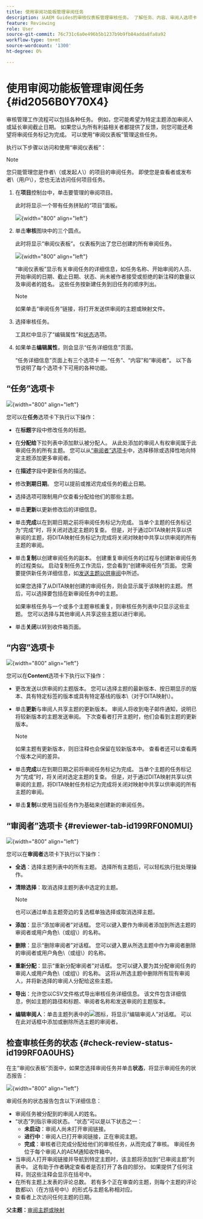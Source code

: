```yaml
---
title: 使用审阅功能板管理审阅任务
description: 从AEM Guides的审核仪表板管理审核任务。 了解任务、内容、审阅人选项卡下的执行操作，并检查审阅任务的状态。
feature: Reviewing
role: User
source-git-commit: 76c731c6a0e496b5b1237b9b9fb84adda8fa8a92
workflow-type: tm+mt
source-wordcount: '1300'
ht-degree: 0%

---
```


# 使用审阅功能板管理审阅任务 {#id2056B0Y70X4}

审核管理工作流程可以包括各种任务。 例如，您可能希望为特定主题添加审阅人或延长审阅截止日期。 如果您认为所有利益相关者都提供了反馈，则您可能还希望将审阅任务标记为完成。 可以使用“审阅仪表板”管理这些任务。

执行以下步骤以访问和使用“审阅仪表板”：

>[!NOTE]
>
> 您只能管理您是作者\（或发起人\）的项目的审阅任务。 即使您是查看者或发布者\（用户\），您也无法访问任何项目任务。

1. 在&#x200B;**项目**&#x200B;控制台中，单击要管理的审阅项目。

   此时将显示一个带有任务拼贴的“项目”面板。

   ![](images/review-management.png){width="800" align="left"}

1. 单击&#x200B;**审核**&#x200B;图块中的三个圆点。

   此时将显示“审阅仪表板”。 仪表板列出了您已创建的所有审阅任务。

   ![](images/review-dashboard.png){width="800" align="left"}

   “审阅仪表板”显示有关审阅任务的详细信息，如任务名称、开始审阅的人员、开始审阅的日期、截止日期、状态、尚未被作者接受或拒绝的新注释的数量以及审阅者的姓名。 这些任务按新建任务到旧任务的顺序列出。

   >[!NOTE]
   >
   > 如果单击“审阅任务”链接，将打开发送供审阅的主题或映射文件。

1. 选择审核任务。

   工具栏中显示了“编辑属性”和[状态](#check-review-status-id199RF0A0UHS)选项。

1. 如果单击&#x200B;**编辑属性**，则会显示“任务详细信息”页面。

   “任务详细信息”页面上有三个选项卡 — “任务”、“内容”和“审阅者”。 以下各节说明了每个选项卡下可用的各种功能。


## “任务”选项卡

![](images/review-task-page.png){width="800" align="left"}

您可以在&#x200B;**任务**&#x200B;选项卡下执行以下操作：

- 在&#x200B;**标题**&#x200B;字段中修改任务的标题。
- 在&#x200B;**分配给**&#x200B;下拉列表中添加默认被分配人。 从此处添加的审阅人有权审阅属于此审阅任务的所有主题。 您可以从[“审阅者”选项卡](#reviewer-tab-id199RF0N0MUI)中，选择移除或选择性地向特定主题添加更多审阅者。
- 在&#x200B;**描述**&#x200B;字段中更新任务的描述。
- 修改&#x200B;**到期日期**。 您可以提前或推迟完成任务的截止日期。
- 选择选项可限制用户仅查看分配给他们的那些主题。
- 单击&#x200B;**更新**&#x200B;以更新修改后的详细信息。
- 单击&#x200B;**完成**&#x200B;以在到期日期之前将审阅任务标记为完成。 当单个主题的任务标记为“完成”时，将关闭对选定主题的复查。 但是，对于通过DITA映射共享以供审阅的主题，将DITA映射任务标记为完成将关闭对映射中共享以供审阅的所有主题的审阅。
- 单击&#x200B;**复制**&#x200B;以创建审阅任务的副本。 创建重复审阅任务的过程与创建新审阅任务的过程类似。 启动复制任务工作流后，您会看到“创建审阅任务”页面。 您需要提供新任务详细信息，如[发送主题以供审阅](review-send-topics-for-review.md#)中所述。

  如果您选择了从DITA映射创建的审阅任务，则会显示属于该映射的主题。 然后，可以选择要包括在新审阅任务中的主题。

  如果审核任务与一个或多个主题审核重复，则审核任务列表中只显示这些主题。 您可以选择与其他审阅人共享这些主题以进行审阅。

- 单击&#x200B;**关闭**&#x200B;以转到收件箱页面。

## “内容”选项卡

![](images/review-content-page.png){width="800" align="left"}

您可以在&#x200B;**Content**&#x200B;选项卡下执行以下操作：

- 更改发送以供审阅的主题版本。 您可以选择主题的最新版本、按日期显示的版本、具有特定标签的版本或具有特定基线的版本\（对于DITA映射\）。

- 单击&#x200B;**更新**&#x200B;与审阅人共享主题的更新版本。 审阅人将收到电子邮件通知，说明已将较新版本的主题发送审阅。 下次查看者打开主题时，他们会看到主题的更新版本。

  >[!NOTE]
  >
  > 如果主题有更新版本，则旧注释也会保留在较新版本中。 查看者还可以查看两个版本之间的差异。

- 单击&#x200B;**完成**&#x200B;以在到期日期之前将审阅任务标记为完成。 当单个主题的任务标记为“完成”时，将关闭对选定主题的复查。 但是，对于通过DITA映射共享以供审阅的主题，将DITA映射任务标记为完成将关闭对映射中共享以供审阅的所有主题的审阅。

- 单击&#x200B;**复制**&#x200B;以使用当前任务作为基础来创建新的审阅任务。


## “审阅者”选项卡 {#reviewer-tab-id199RF0N0MUI}

![](images/reviewers-tab.png){width="800" align="left"}

您可以在&#x200B;**审阅者**&#x200B;选项卡下执行以下操作：

- **全选**：选择主题列表中的所有主题。 选择所有主题后，可以轻松执行批处理操作。
- **清除选择**：取消选择主题列表中选定的主题。

  >[!NOTE]
  >
  > 也可以通过单击主题旁边的复选框单独选择或取消选择主题。

- **添加**：显示“添加审阅者”对话框。 您可以键入要作为审阅者添加到所选主题的审阅者或用户角色\（或组\）的名称。
- **删除**：显示“删除审阅者”对话框。 您可以键入要从所选主题中作为审阅者删除的审阅者或用户角色\（或组\）的名称。
- **重新分配**：显示“重新分配审阅者”对话框。 您可以键入要为其分配审阅任务的审阅人或用户角色\（或组\）的名称。 这将从所选主题中删除所有现有审阅人，并将新选择的审阅人分配给这些主题。
- **导出**：允许您以CSV文件格式导出审核任务详细信息。 该文件包含详细信息，例如主题的路径和标题、审阅者名称和发送审阅的主题版本。
- **编辑审阅人**：单击主题列表中的![](images/edit_pencil_icon.svg)图标，将显示“编辑审阅人”对话框。 可以在此对话框中添加或删除所选主题的审阅者。

## 检查审核任务的状态 {#check-review-status-id199RF0A0UHS}

在主“审阅仪表板”页面中，如果您选择审阅任务并单击&#x200B;**状态**，将显示审阅任务的状态报告：

![](images/review-status-report.png){width="800" align="left"}

审阅任务的状态报告包含以下详细信息：

- 审阅任务被分配到的审阅人的姓名。
- “状态”列指示审阅状态。 “状态”可以是以下状态之一：
   - **未启动**：审阅人尚未打开审阅链接。
   - **进行中**：审阅人已打开审阅链接，正在审阅主题。
   - **完成**：审核者已完成分配给他们的审核任务，从而完成了审核。 审阅任务位于每个审阅人的AEM通知收件箱中。
- 当审阅人打开审阅链接并导航到特定主题时，该主题将添加到“已审阅主题”列表中。 这有助于作者确定查看者是否打开了各自的部分。 如果提供了任何注释，则这些注释会显示在括号中。
- 在所有主题上发表的评论总数。 若有多个正在审查的主题，则每个主题的评论数都以\（在方括号中\）的形式与主题名称相对应。
- 查看者上次访问任何主题的日期。

**父主题：**[&#x200B;审阅主题或映射](review.md)
